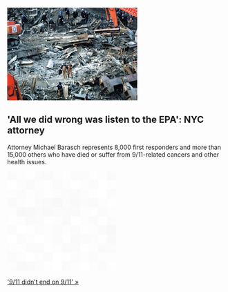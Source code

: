 
!['All we did wrong was listen to the EPA': NYC attorney](./20210912175852.png)
## 'All we did wrong was listen to the EPA': NYC attorney

Attorney Michael Barasch represents 8,000 first responders and more than 15,000 others who have died or suffer from 9/11-related cancers and other health issues.

![pic](../square_bg.png)

['9/11 didn’t end on 9/11' »](https://www.yahoo.com/finance/news/not-a-day-goes-by-without-one-of-my-clients-dying-attorney-about-911-related-illnesses-20-years-later-123319592.html)
